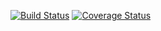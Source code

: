 [![Build Status](https://travis-ci.org/bourbaki-py/introspection.svg?branch=master)](https://travis-ci.org/bourbaki-py/introspection)
[![Coverage Status](https://coveralls.io/repos/github/bourbaki-py/introspection/badge.svg?branch=master)](https://coveralls.io/github/bourbaki-py/introspection?branch=master)
